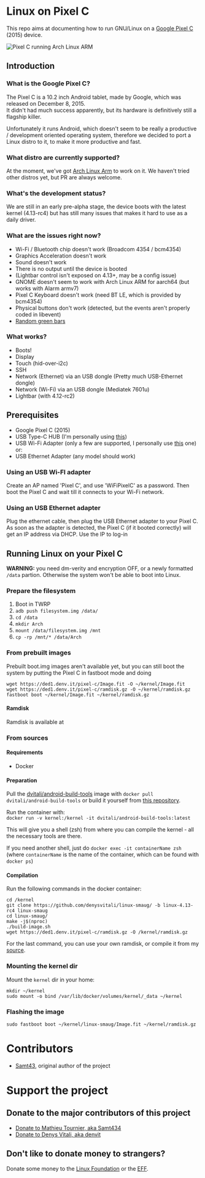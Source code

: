 # Linux on Pixel C
This repo aims at documenting how to run GNU/Linux on a [Google Pixel C](https://en.wikipedia.org/wiki/Pixel_C) (2015) device.

![Pixel C running Arch Linux ARM](/images/intro.jpg)

## Introduction
### What is the Google Pixel C?
The Pixel C is a 10.2 inch Android tablet, made by Google, which was released on December 8, 2015.  
It didn't had much success apparently, but its hardware is definitively still a flagship killer.  

Unfortunately it runs Android, which doesn't seem to be really a productive / development oriented operating system, therefore we decided to port a Linux distro to it, to make it more productive and fast.

### What distro are currently supported?
At the moment, we've got [Arch Linux Arm](http://archlinuxarm.org/) to work on it. We haven't tried other distros yet, but PR are always welcome.

### What's the development status?
We are still in an early pre-alpha stage, the device boots with the latest kernel (4.13-rc4) but has still many issues that makes it hard to use as a daily driver.

### What are the issues right now?

 - Wi-Fi / Bluetooth chip doesn't work (Broadcom 4354 / bcm4354)
 - Graphics Acceleration doesn't work
 - Sound doesn't work
 - There is no output until the device is booted
 - (Lightbar control isn't exposed on 4.13+, may be a config issue)
 - GNOME doesn't seem to work with Arch Linux ARM for aarch64 (but works with Alarm armv7)
 - Pixel C Keyboard doesn't work (need BT LE, which is provided by bcm4354)
 - Physical buttons don't work (detected, but the events aren't properly coded in libevent)
 - [Random green bars](/issues/green-bars.md)

### What works?
 - Boots!
 - Display
 - Touch (hid-over-i2c)
 - SSH
 - Network (Ethernet) via an USB dongle (Pretty much USB-Ethernet dongle)
 - Network (Wi-Fi) via an USB dongle (Mediatek 7601u)
 - Lightbar (with 4.12-rc2)

## Prerequisites

 - Google Pixel C (2015)
 - USB Type-C HUB (I'm personally using [this](https://www.amazon.com/HooToo-Adapter-Charging-MacBook-Chromebook/dp/B01K7C53K2))
 - USB Wi-Fi Adapter (only a few are supported, I personally use [this](http://www.ebay.com/itm/150Mbps-Mini-USB-WiFi-Wireless-Adapter-Dongle-Network-LAN-Card-802-11n-g-b-PC-/252404008603) one) or:
 - USB Ethernet Adapter (any model should work)

### Using an USB Wi-FI adapter
Create an AP named 'Pixel C', and use 'WiFiPixelC' as a password. Then boot the Pixel C and wait till it connects to your Wi-Fi network.

### Using an USB Ethernet adapter
Plug the ethernet cable, then plug the USB Ethernet adapter to your Pixel C. As soon as the adapter is detected, the Pixel C (if it booted correctly) will get an IP address via DHCP.
Use the IP to log-in

## Running Linux on your Pixel C

**WARNING:** you need dm-verity and encryption OFF, or a newly formatted `/data` partion. Otherwise the system won't be able to boot into Linux.

### Prepare the filesystem

1. Boot in TWRP
2. `adb push filesystem.img /data/`
3. `cd /data`
4. `mkdir Arch`
5. `mount /data/filesystem.img /mnt`
6. `cp -rp /mnt/* /data/Arch`

### From prebuilt images
Prebuilt boot.img images aren't available yet, but you can still boot the system by putting the Pixel C in fastboot mode and doing
```
wget https://ded1.denv.it/pixel-c/Image.fit -O ~/kernel/Image.fit
wget https://ded1.denv.it/pixel-c/ramdisk.gz -O ~/kernel/ramdisk.gz
fastboot boot ~/kernel/Image.fit ~/kernel/ramdisk.gz
```

#### Ramdisk
Ramdisk is available at

### From sources

#### Requirements
 - Docker  

#### Preparation
Pull the [dvitali/android-build-tools](https://hub.docker.com/r/dvitali/android-build-tools/) image with `docker pull dvitali/android-build-tools` or build it yourself from [this repository](https://github.com/denysvitali/docker-android-build-tools).

Run the container with:  
`docker run -v kernel:/kernel -it dvitali/android-build-tools:latest`

This will give you a shell (zsh) from where you can compile the kernel - all the necessary tools are there.

If you need another shell, just do `docker exec -it containerName zsh` (where `containerName` is the name of the container, which can be found with `docker ps`)

#### Compilation

Run the following commands in the docker container:
```
cd /kernel
git clone https://github.com/denysvitali/linux-smaug/ -b linux-4.13-rc4 linux-smaug
cd linux-smaug/
make -j$(nproc)
./build-image.sh
wget https://ded1.denv.it/pixel-c/ramdisk.gz -O /kernel/ramdisk.gz
```

For the last command, you can use your own ramdisk, or compile it from my [source]().

### Mounting the kernel dir
Mount the `kernel` dir in your home:
```
mkdir ~/kernel
sudo mount -o bind /var/lib/docker/volumes/kernel/_data ~/kernel
```

### Flashing the image
```
sudo fastboot boot ~/kernel/linux-smaug/Image.fit ~/kernel/ramdisk.gz
```

# Contributors
 - [Samt43](https://github.com/Samt43), original author of the project

# Support the project
## Donate to the major contributors of this project
 - [Donate to Mathieu Tournier, aka Samt434](http://paypal.me/MathieuTournier)  
 - [Donate to Denys Vitali, aka denvit](http://paypal.me/denvit)   

## Don't like to donate money to strangers?
Donate some money to the [Linux Foundation](https://www.linuxfoundation.org/about/linux-donate) or the [EFF](https://supporters.eff.org/donate).
